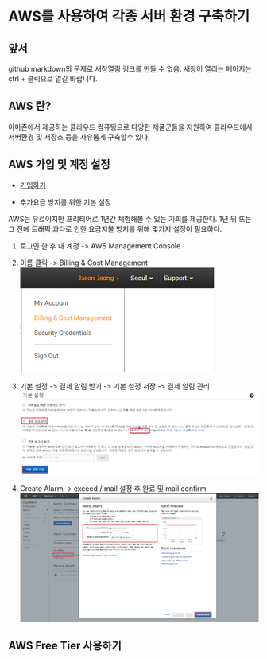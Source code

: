 # AWS를 사용하여 각종 서버 환경 구축하기

## 앞서
github markdown의 문제로 새창열림 링크를 만들 수 없음. 새창이 열리는 페이지는 ctrl + 클릭으로 열길 바랍니다.

## AWS 란?
아마존에서 제공하는 클라우드 컴퓨팅으로 다양한 제품군들을 지원하여 클라우드에서 서버환경 및 저장소 등을 자유롭게 구축할수 있다.

## AWS 가입 및 계정 설정

- [가입하기](https://portal.aws.amazon.com/billing/signup?nc2=h_ct&redirect_url=https%3A%2F%2Faws.amazon.com%2Fregistration-confirmation&language=ko_kr)

- 추가요금 방지를 위한 기본 설정

AWS는 유료이지만 프리티어로 1년간 체험해볼 수 있는 기회를 제공한다.
1년 뒤 또는 그 전에 트래픽 과다로 인한 요금지불 방지를 위해 몇가지 설정이 필요하다.

1. 로그인 한 후 내 계정 -> AWS Management Console

2. 이름 클릭 -> Billing & Cost Management  
![Billing Cost Management](./images/billing-cost-management.png)

3. 기본 설정 -> 결제 알림 받기 -> 기본 설정 저장 -> 결제 알림 관리  
![Billing Alarm Setting](./images/billing-alarm-setting.png)

4. Create Alarm -> exceed / mail 설정 후 완료 및 mail confirm  
![Billing Alarm Setting](./images/create-alarm.png)

## AWS Free Tier 사용하기
